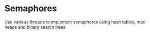 # Semaphores
Use various threads to implement semaphores using hash tables, max heaps and binary search trees
